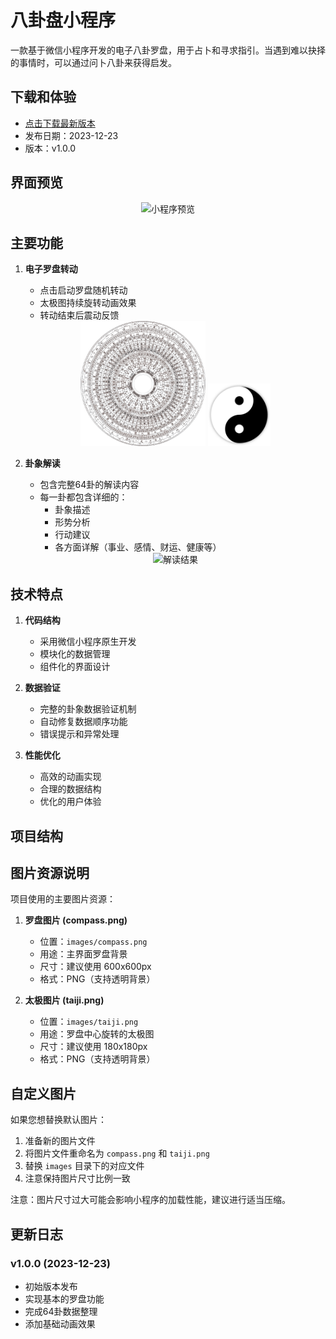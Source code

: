 # 八卦盘小程序

一款基于微信小程序开发的电子八卦罗盘，用于占卜和寻求指引。当遇到难以抉择的事情时，可以通过问卜八卦来获得启发。

## 下载和体验

- [点击下载最新版本](https://github.com/xxxume/baguapan/releases/tag/%E5%BE%AE%E4%BF%A1%E5%85%AB%E5%8D%A6%E7%BD%97%E7%9B%98)
- 发布日期：2023-12-23
- 版本：v1.0.0

## 界面预览

<div align="center">
  <img src="screenshots/preview.jpg" alt="小程序预览" width="300">
</div>

## 主要功能

1. **电子罗盘转动**
   - 点击启动罗盘随机转动
   - 太极图持续旋转动画效果
   - 转动结束后震动反馈

   <div align="center">
     <img src="images/compass.png" alt="罗盘界面" width="200">
     <img src="images/taiji.png" alt="太极图" width="100">
   </div>

2. **卦象解读**
   - 包含完整64卦的解读内容
   - 每一卦都包含详细的：
     - 卦象描述
     - 形势分析
     - 行动建议
     - 各方面详解（事业、感情、财运、健康等）

   <div align="center">
     <img src="screenshots/result.jpg" alt="解读结果" width="300">
   </div>

## 技术特点

1. **代码结构**
   - 采用微信小程序原生开发
   - 模块化的数据管理
   - 组件化的界面设计

2. **数据验证**
   - 完整的卦象数据验证机制
   - 自动修复数据顺序功能
   - 错误提示和异常处理

3. **性能优化**
   - 高效的动画实现
   - 合理的数据结构
   - 优化的用户体验

## 项目结构

## 图片资源说明

项目使用的主要图片资源：

1. **罗盘图片 (compass.png)**
   - 位置：`images/compass.png`
   - 用途：主界面罗盘背景
   - 尺寸：建议使用 600x600px
   - 格式：PNG（支持透明背景）

2. **太极图片 (taiji.png)**
   - 位置：`images/taiji.png`
   - 用途：罗盘中心旋转的太极图
   - 尺寸：建议使用 180x180px
   - 格式：PNG（支持透明背景）

## 自定义图片

如果您想替换默认图片：

1. 准备新的图片文件
2. 将图片文件重命名为 `compass.png` 和 `taiji.png`
3. 替换 `images` 目录下的对应文件
4. 注意保持图片尺寸比例一致

注意：图片尺寸过大可能会影响小程序的加载性能，建议进行适当压缩。

## 更新日志

### v1.0.0 (2023-12-23)
- 初始版本发布
- 实现基本的罗盘功能
- 完成64卦数据整理
- 添加基础动画效果

